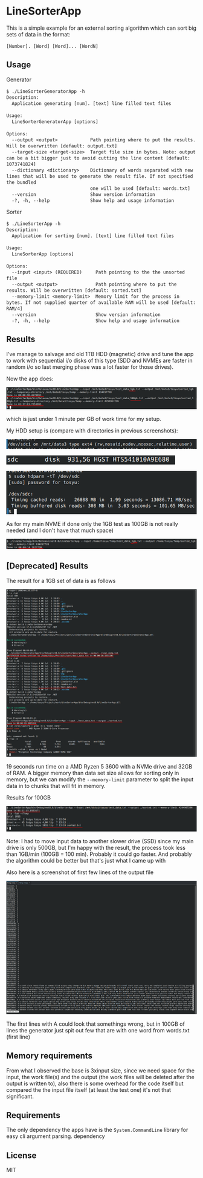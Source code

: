 LineSorterApp
===

This is a simple example for an external sorting algorithm which can sort big sets of data in the format:

```
[Number]. [Word] [Word]... [WordN]
```

Usage
---

Generator

```
$ ./LineSorterGeneratorApp -h
Description:
  Application generating [num]. [text] line filled text files

Usage:
  LineSorterGeneratorApp [options]

Options:
  --output <output>            Path pointing where to put the results. Will be overwritten [default: output.txt]
  --target-size <target-size>  Target file size in bytes. Note: output can be a bit bigger just to avoid cutting the line content [default: 1073741824]
  --dictionary <dictionary>    Dictionary of words separated with new lines that will be used to generate the result file. If not specified the bundled 
                               one will be used [default: words.txt]
  --version                    Show version information
  -?, -h, --help               Show help and usage information
```

Sorter

```
$ ./LineSorterApp -h
Description:
  Application for sorting [num]. [text] line filled text files

Usage:
  LineSorterApp [options]

Options:
  --input <input> (REQUIRED)     Path pointing to the the unsorted file
  --output <output>              Path pointing where to put the results. Will be overwritten [default: sorted.txt]
  --memory-limit <memory-limit>  Memory limit for the process in bytes. If not supplied quarter of available RAM will be used [default: RAM/4]
  --version                      Show version information
  -?, -h, --help                 Show help and usage information
```


Results
---

I've manage to salvage and old 1TB HDD (magnetic) drive and tune the app to work with sequential i/o disks of this type (SDD and NVMEs are faster in random i/o so last merging
phase was a lot faster for those drives).

Now the app does:

![Result of operation on 1GB and 100GB set of data on a HDD](./img/env_sdc_res.png)

which is just under 1 minute per GB of work time for my setup.

My HDD setup is (compare with directories in previous screenshots):

![Mount point](./img/env_sdc_mount.png)

![HDD Name/model](./img/env_sdc_name.png)

![HDPARM results](./img/env_sdc_hdparm.png)

As for my main NVME if done only the 1GB test as 100GB is not really needed (and I don't have that much space)

![Results for 1GB on a NVME kingston drive](./img/env_nvme_res.png)

[Deprecated] Results
---

The result for a 1GB set of data is as follows

![Result of operation on 1GB set of data](./img/result-1gb.png)

19 seconds run time on a AMD Ryzen 5 3600 with a NVMe drive and 32GB of RAM. A bigger memory than data set size allows for sorting only in memory, but we can modify the `--memory-limit` parameter to split the input data in to chunks that will fit in memory.

Results for 100GB

![Result of operation on 100GB set of data](./img/result-100gb.png)

Note: I had to move input data to another slower drive (SSD) since my main drive is only 500GB, but I'm happy with the result, the process took less than 1GB/min (100GB = 100 min). Probably it could go faster. And probably the algorithm could be better but that's just what I came up with

Also here is a screenshot of first few lines of the output file

![Sorted file content](./img/sorted.txt.png)

The first lines with A could look that somethings wrong, but in 100GB of lines the generator just spit out few that are with one word from words.txt (first line)

Memory requirements
---

From what I observed the base is 3xinput size, since we need space for the input, the work file(s) and the output (the work files will be deleted after the output is written to), also there is some overhead for the code itself but compared the the input file itself (at least the test one) it's not that significant.


Requirements
---

The only dependency the apps have is the `System.CommandLine` library for easy cli argument parsing. dependency

License
---
MIT
